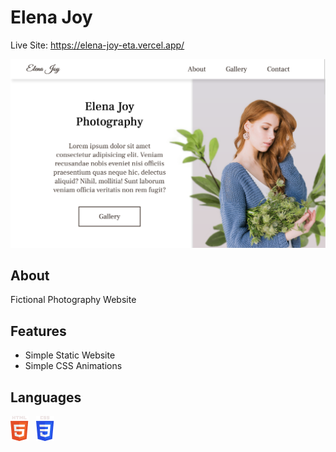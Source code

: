 # Elena Joy

Live Site: https://elena-joy-eta.vercel.app/

![Preview](./config/preview.png)

## About

Fictional Photography Website

## Features

- Simple Static Website
- Simple CSS Animations

## Languages

![HTML](config/html.png) &nbsp; ![CSS](config/css.png) &nbsp;
